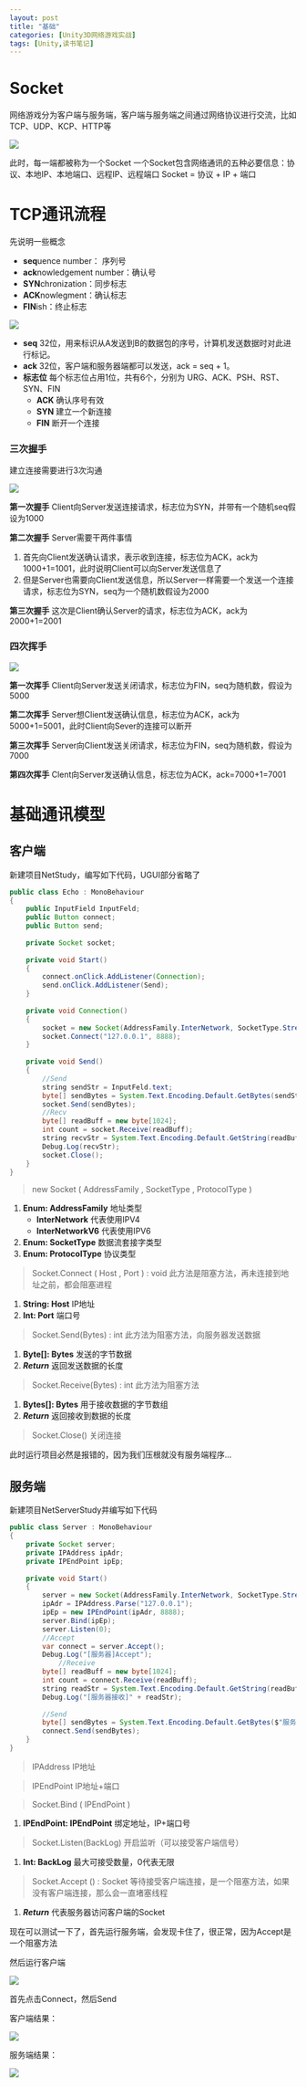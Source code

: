 ```yaml
---
layout: post
title: "基础"
categories: [Unity3D网络游戏实战]
tags: [Unity,读书笔记]    
---
```

# Socket

网络游戏分为客户端与服务端，客户端与服务端之间通过网络协议进行交流，比如TCP、UDP、KCP、HTTP等

![](https://cdn.jsdelivr.net/gh/Gasskin/CloudImg/img/202205132121542.png)

此时，每一端都被称为一个Socket
一个Socket包含网络通讯的五种必要信息：协议、本地IP、本地端口、远程IP、远程端口
Socket = 协议 + IP + 端口
# TCP通讯流程
先说明一些概念
- **seq**uence number： 序列号
- **ack**nowledgement number：确认号
- **SYN**chronization：同步标志
- **ACK**nowlegment：确认标志
- **FIN**ish：终止标志

![](https://cdn.jsdelivr.net/gh/Gasskin/CloudImg/img/202205132152736.png)
- **seq** 32位，用来标识从A发送到B的数据包的序号，计算机发送数据时对此进行标记。
- **ack** 32位，客户端和服务器端都可以发送，ack = seq + 1。
- **标志位** 每个标志位占用1位，共有6个，分别为 URG、ACK、PSH、RST、SYN、FIN	
	- **ACK** 确认序号有效
	- **SYN** 建立一个新连接  
	- **FIN** 断开一个连接

### 三次握手

建立连接需要进行3次沟通

![](https://cdn.jsdelivr.net/gh/Gasskin/CloudImg/img/202205141718304.png)

**第一次握手** Client向Server发送连接请求，标志位为SYN，并带有一个随机seq假设为1000

**第二次握手** Server需要干两件事情
1. 首先向Client发送确认请求，表示收到连接，标志位为ACK，ack为1000+1=1001，此时说明Client可以向Server发送信息了
2. 但是Server也需要向Client发送信息，所以Server一样需要一个发送一个连接请求，标志位为SYN，seq为一个随机数假设为2000

**第三次握手**  这次是Client确认Server的请求，标志位为ACK，ack为2000+1=2001

### 四次挥手

![](https://cdn.jsdelivr.net/gh/Gasskin/CloudImg/img/202205141742868.png)

**第一次挥手** Client向Server发送关闭请求，标志位为FIN，seq为随机数，假设为5000

**第二次挥手** Server想Client发送确认信息，标志位为ACK，ack为5000+1=5001，此时Client向Sever的连接可以断开

**第三次挥手** Server向Client发送关闭请求，标志位为FIN，seq为随机数，假设为7000

**第四次挥手** Clent向Server发送确认信息，标志位为ACK，ack=7000+1=7001
# 基础通讯模型
## 客户端
新建项目NetStudy，编写如下代码，UGUI部分省略了

```java
public class Echo : MonoBehaviour 
{  
    public InputField InputFeld;  
    public Button connect;  
    public Button send;  
  
    private Socket socket;  
  
    private void Start()  
    {  
        connect.onClick.AddListener(Connection);  
        send.onClick.AddListener(Send);  
    }  
  
    private void Connection()  
    {  
        socket = new Socket(AddressFamily.InterNetwork, SocketType.Stream, ProtocolType.Tcp);  
        socket.Connect("127.0.0.1", 8888);  
    }  
  
    private void Send()  
    {  
        //Send  
        string sendStr = InputFeld.text;  
        byte[] sendBytes = System.Text.Encoding.Default.GetBytes(sendStr);  
        socket.Send(sendBytes);  
        //Recv  
        byte[] readBuff = new byte[1024];   
		int count = socket.Receive(readBuff);  
        string recvStr = System.Text.Encoding.Default.GetString(readBuff, 0, count);  
        Debug.Log(recvStr);  
		socket.Close();
    }  
}
```
>new Socket ( AddressFamily , SocketType , ProtocolType ) 

1. **Enum: AddressFamily** 地址类型
	- **InterNetwork** 代表使用IPV4
	- **InterNetworkV6** 代表使用IPV6
2. **Enum: SocketType** 数据流套接字类型
3. **Enum: ProtocolType** 协议类型

> Socket.Connect ( Host , Port ) : void
>此方法是阻塞方法，再未连接到地址之前，都会阻塞进程

1. **String: Host** IP地址
2. **Int: Port** 端口号

>Socket.Send(Bytes) : int
>此方法为阻塞方法，向服务器发送数据

1. **Byte[]: Bytes** 发送的字节数据
2. ***Return*** 返回发送数据的长度

>Socket.Receive(Bytes) : int
>此方法为阻塞方法

1. **Bytes[]: Bytes** 用于接收数据的字节数组
2. ***Return*** 返回接收到数据的长度

>Socket.Close()
>关闭连接


此时运行项目必然是报错的，因为我们压根就没有服务端程序...

## 服务端
新建项目NetServerStudy并编写如下代码
```java
public class Server : MonoBehaviour  
{  
    private Socket server;  
    private IPAddress ipAdr;  
    private IPEndPoint ipEp;  
  
    private void Start()  
    {  
        server = new Socket(AddressFamily.InterNetwork, SocketType.Stream, ProtocolType.Tcp);  
        ipAdr = IPAddress.Parse("127.0.0.1");  
        ipEp = new IPEndPoint(ipAdr, 8888);  
        server.Bind(ipEp);  
        server.Listen(0);  
        //Accept  
        var connect = server.Accept();  
        Debug.Log("[服务器]Accept");  
            //Receive  
        byte[] readBuff = new byte[1024];  
        int count = connect.Receive(readBuff);  
        string readStr = System.Text.Encoding.Default.GetString(readBuff, 0, count);  
        Debug.Log("[服务器接收]" + readStr);  
  
        //Send  
        byte[] sendBytes = System.Text.Encoding.Default.GetBytes($"服务器返回数据：{readStr}");  
        connect.Send(sendBytes);  
    }  
}
```

>IPAddress
>IP地址

>IPEndPoint
>IP地址+端口

>Socket.Bind ( IPEndPoint )

1. **IPEndPoint: IPEndPoint** 绑定地址，IP+端口号

>Socket.Listen(BackLog)
>开启监听（可以接受客户端信号）

1. **Int: BackLog** 最大可接受数量，0代表无限

>Socket.Accept () : Socket
>等待接受客户端连接，是一个阻塞方法，如果没有客户端连接，那么会一直堵塞线程

1. ***Return*** 代表服务器访问客户端的Socket

现在可以测试一下了，首先运行服务端，会发现卡住了，很正常，因为Accept是一个阻塞方法

然后运行客户端

![](https://cdn.jsdelivr.net/gh/Gasskin/CloudImg/img/202205142032106.png)

首先点击Connect，然后Send

客户端结果：

![](https://cdn.jsdelivr.net/gh/Gasskin/CloudImg/img/202205142032657.png)

服务端结果：

![](https://cdn.jsdelivr.net/gh/Gasskin/CloudImg/img/202205142033363.png)
